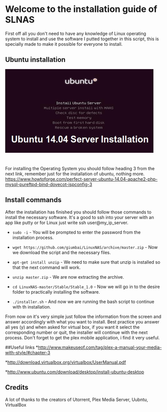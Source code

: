 # Welcome to the installation guide of SLNAS

First off all you don't need to have any knowledge of Linux operating system to install and use the software I putted together  in this script, this is specially made to make it possible for everyone to install. 

## Ubuntu installation

![Screenshot](img/ubuntu.jpeg)
#

For installing the Operating System you should follow heading 3 from the next link, remember just for the installation of ubuntu, nothing more.
https://www.howtoforge.com/perfect-server-ubuntu-14.04-apache2-php-mysql-pureftpd-bind-dovecot-ispconfig-3


## Install commands

After the installation has finished you should follow those commands to install the necessary software. It's a good to ssh into your server with an app like putty or for Linux just write ssh user@my_ip_server.


* `sudo -i` - You will be prompted to enter the password from the installation process.

* `wget https://github.com/giumbai/LinuxNAS/archive/master.zip` - Now we download the script and the necessary files.

* `apt-get install unzip` - We need to make sure that unzip is installed so that the next command will work.

* `unzip master.zip` - We are now extracting the archive.

* `cd LinuxNAS-master/Stable/Stable_1.0` - Now we will go in to the desire folder to practically installing the software.

* `./installer.sh` - And now we are running the bash script to continue with th installation.



From now on it's very simple just follow the information from the screen and answer accordingly with what you want to install. Best practice you answer all yes (y) and when asked for virtual box, if you want it select the corresponding number or quit, the installer will continue with the next process. Don't forget to get the plex mobile application, i find it very useful. 

##Useful links
*http://www.makeuseof.com/tag/plex-a-manual-your-media-with-style/#chapter-3

*http://download.virtualbox.org/virtualbox/UserManual.pdf

*http://www.ubuntu.com/download/desktop/install-ubuntu-desktop



## Credits
A lot of thanks to the creators of Utorrent, Plex Media Server, Uubntu, VirtualBox

